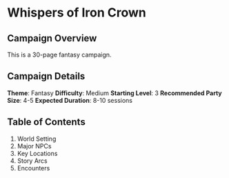 # Whispers of Iron Crown

## Campaign Overview
This is a 30-page fantasy campaign.

## Campaign Details
**Theme**: Fantasy
**Difficulty**: Medium
**Starting Level**: 3
**Recommended Party Size**: 4-5
**Expected Duration**: 8-10 sessions

## Table of Contents
1. World Setting
2. Major NPCs
3. Key Locations
4. Story Arcs
5. Encounters
